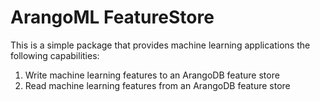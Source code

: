 # ArangoML FeatureStore

This is a simple package that provides machine learning applications the following capabilities:
1. Write machine learning features to an ArangoDB feature store
2. Read machine learning features from an ArangoDB feature store

